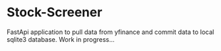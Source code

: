 # Stock-Screener

FastApi application to pull data from yfinance and commit data to local sqlite3 database.
Work in progress...
